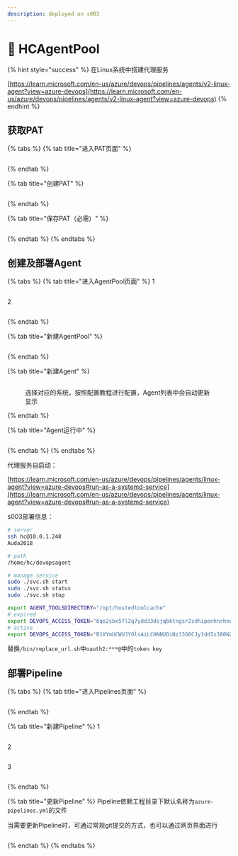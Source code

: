 ```yaml
---
description: deployed on s003
---
```


# 🤖 HCAgentPool

{% hint style="success" %}
在Linux系统中搭建代理服务

[https://learn.microsoft.com/en-us/azure/devops/pipelines/agents/v2-linux-agent?view=azure-devops](https://learn.microsoft.com/en-us/azure/devops/pipelines/agents/v2-linux-agent?view=azure-devops)
{% endhint %}

## 获取PAT

{% tabs %}
{% tab title="进入PAT页面" %}
<figure><img src="../.gitbook/assets/image (18).png" alt=""><figcaption></figcaption></figure>
{% endtab %}

{% tab title="创建PAT" %}
<figure><img src="../.gitbook/assets/image (19).png" alt=""><figcaption></figcaption></figure>
{% endtab %}

{% tab title="保存PAT（必需）" %}
<figure><img src="../.gitbook/assets/image (20).png" alt=""><figcaption></figcaption></figure>
{% endtab %}
{% endtabs %}

## 创建及部署Agent

{% tabs %}
{% tab title="进入AgentPool页面" %}
1

<figure><img src="../.gitbook/assets/image (24).png" alt=""><figcaption></figcaption></figure>

2

<figure><img src="../.gitbook/assets/image (25).png" alt=""><figcaption></figcaption></figure>
{% endtab %}

{% tab title="新建AgentPool" %}
<figure><img src="../.gitbook/assets/image (26).png" alt=""><figcaption></figcaption></figure>
{% endtab %}

{% tab title="新建Agent" %}
<figure><img src="../.gitbook/assets/image (28).png" alt=""><figcaption><p>选择对应的系统，按照配置教程进行配置，Agent列表中会自动更新显示</p></figcaption></figure>
{% endtab %}

{% tab title="Agent运行中" %}
<figure><img src="../.gitbook/assets/image (29).png" alt=""><figcaption></figcaption></figure>
{% endtab %}
{% endtabs %}

代理服务自启动：

[https://learn.microsoft.com/en-us/azure/devops/pipelines/agents/linux-agent?view=azure-devops#run-as-a-systemd-service](https://learn.microsoft.com/en-us/azure/devops/pipelines/agents/linux-agent?view=azure-devops#run-as-a-systemd-service)

s003部署信息：

```sh
# server
ssh hc@10.0.1.248
Auda2018

# path
/home/hc/devopsagent

# manage service
sudo ./svc.sh start
sudo ./svc.sh status
sudo ./svc.sh stop
```



```sh
export AGENT_TOOLSDIRECTORY="/opt/hostedtoolcache"
# expired
export DEVOPS_ACCESS_TOKEN="6qo2sbx5fl2q7ydd33dsjqbktngsr2sdhipenhnrhnqbgwzniaqa"
# active
export DEVOPS_ACCESS_TOKEN="B1XYmUCWUJYOlsAiLCHNNUOiNzJ3G0CJy1ddIx380NZqyBFWLWC3JQQJ99BCACAAAAAP6MqkAAASAZDOE6nd" 
```

替换`/bin/replace_url.sh`中`oauth2:***@`中的`token key`

## 部署Pipeline

{% tabs %}
{% tab title="进入Pipelines页面" %}
<figure><img src="../.gitbook/assets/image (30).png" alt=""><figcaption></figcaption></figure>
{% endtab %}

{% tab title="新建Pipeline" %}
1

<figure><img src="../.gitbook/assets/image (31).png" alt=""><figcaption></figcaption></figure>

2

<figure><img src="../.gitbook/assets/image (32).png" alt=""><figcaption></figcaption></figure>

3

<figure><img src="../.gitbook/assets/image (33).png" alt=""><figcaption></figcaption></figure>
{% endtab %}

{% tab title="更新Pipeline" %}
Pipeline依赖工程目录下默认名称为`azure-pipelines.yml`的文件

当需要更新Pipeline时，可通过常规git提交的方式，也可以通过网页界面进行

<figure><img src="../.gitbook/assets/image (34).png" alt=""><figcaption></figcaption></figure>
{% endtab %}
{% endtabs %}

